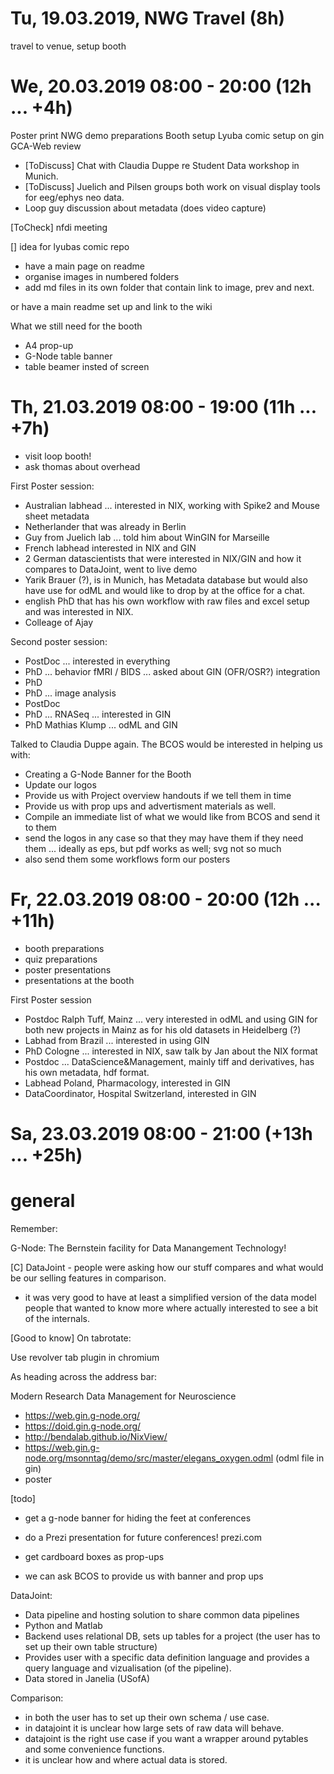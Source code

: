 # Tu, 19.03.2019, NWG Travel (8h)

travel to venue, setup booth

# We, 20.03.2019 08:00 - 20:00 (12h ... +4h)

Poster print
NWG demo preparations
Booth setup
Lyuba comic setup on gin
GCA-Web review



- [ToDiscuss] Chat with Claudia Duppe re Student Data workshop in Munich.
- [ToDiscuss] Juelich and Pilsen groups both work on visual display tools for 
              eeg/ephys neo data.
- Loop guy discussion about metadata (does video capture)


[ToCheck] nfdi meeting

[]
idea for lyubas comic repo
- have a main page on readme
- organise images in numbered folders
- add md files in its own folder that contain link to image, prev and next.

or have a main readme set up and link to the wiki


What we still need for the booth
- A4 prop-up
- G-Node table banner
- table beamer insted of screen


# Th, 21.03.2019 08:00 - 19:00 (11h ... +7h)

- visit loop booth!
- ask thomas about overhead


First Poster session:
- Australian labhead ... interested in NIX, working with Spike2 and Mouse sheet metadata
- Netherlander that was already in Berlin
- Guy from Juelich lab ... told him about WinGIN for Marseille
- French labhead interested in NIX and GIN
- 2 German datascientists that were interested in NIX/GIN and how it compares to DataJoint, went to live demo
- Yarik Brauer (?), is in Munich, has Metadata database but would also have use for odML and would like to drop by at the office for a chat.
- english PhD that has his own workflow with raw files and excel setup and was interested in NIX.
- Colleage of Ajay


Second poster session:
- PostDoc ... interested in everything
- PhD ... behavior fMRI / BIDS ... asked about GIN (OFR/OSR?) integration
- PhD
- PhD ... image analysis
- PostDoc
- PhD ... RNASeq ... interested in GIN
- PhD Mathias Klump ... odML and GIN

Talked to Claudia Duppe again. The BCOS would be interested in helping us with:
- Creating a G-Node Banner for the Booth
- Update our logos
- Provide us with Project overview handouts if we tell them in time
- Provide us with prop ups and advertisment materials as well.
- Compile an immediate list of what we would like from BCOS and send it to them
- send the logos in any case so that they may have them if they need them
  ... ideally as eps, but pdf works as well; svg not so much
- also send them some workflows form our posters


# Fr, 22.03.2019 08:00 - 20:00 (12h ... +11h)

- booth preparations
- quiz preparations
- poster presentations
- presentations at the booth



First Poster session
- Postdoc Ralph Tuff, Mainz ... very interested in odML and using GIN
 for both new projects in Mainz as for his old datasets in Heidelberg (?)
- Labhad from Brazil ... interested in using GIN
- PhD Cologne ... interested in NIX, saw talk by Jan about the NIX format
- Postdoc ... DataScience&Management, mainly tiff and derivatives, has his own 
              metadata, hdf format.
- Labhead Poland, Pharmacology, interested in GIN
- DataCoordinator, Hospital Switzerland, interested in GIN


# Sa, 23.03.2019 08:00 - 21:00 (+13h ... +25h)



# general


Remember:

G-Node:
The Bernstein facility for Data Manangement Technology!


[C] DataJoint - people were asking how our stuff compares and what would be
    our selling features in comparison.

- it was very good to have at least a simplified version of the data model
  people that wanted to know more where actually interested to see a bit
  of the internals.


[Good to know] On tabrotate:

Use revolver tab plugin in chromium


As heading across the address bar:

Modern Research Data Management for Neuroscience

- https://web.gin.g-node.org/
- https://doid.gin.g-node.org/
- http://bendalab.github.io/NixView/
- https://web.gin.g-node.org/msonntag/demo/src/master/elegans_oxygen.odml (odml file in gin)
- poster



[todo] 
- get a g-node banner for hiding the feet at conferences
- do a Prezi presentation for future conferences! prezi.com
- get cardboard boxes as prop-ups

- we can ask BCOS to provide us with banner and prop ups






DataJoint:
- Data pipeline and hosting solution to share common data pipelines
- Python and Matlab
- Backend uses relational DB, sets up tables for a project (the user has to set up their own table structure)
- Provides user with a specific data definition language and provides a query language and vizualisation (of the pipeline).
- Data stored in Janelia (USofA)

Comparison:
- in both the user has to set up their own schema / use case.
- in datajoint it is unclear how large sets of raw data will behave.
- datajoint is the right use case if you want a wrapper around pytables and some convenience functions.
- it is unclear how and where actual data is stored.


